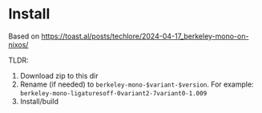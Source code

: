 # Install

Based on https://toast.al/posts/techlore/2024-04-17_berkeley-mono-on-nixos/

TLDR:

1. Download zip to this dir
2. Rename (if needed) to `berkeley-mono-$variant-$version`. For example:
   `berkeley-mono-ligaturesoff-0variant2-7variant0-1.009`
3. Install/build
